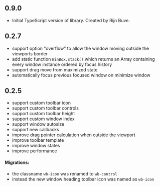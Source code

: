 ## 0.9.0

- Initial TypeScript version of library. Created by Rijn Buve. 

## 0.2.7

- support option "overflow" to allow the window moving outside the viewports border
- add static function `WinBox.stack()` which returns an Array containing every window instance ordered by focus history
- support drag move from maximized state
- automatically focus previous focused window on minimize window

## 0.2.5

- support custom toolbar icon
- support custom toolbar controls
- support custom toolbar height
- support custom window index
- support window autosize
- support new callbacks
- improve drag pointer calculation when outside the viewport
- improve toolbar template
- improve window states
- improve performance

#### Migrations:

- the classname `wb-icon` was renamed to `wb-control`
- instead the new window heading toolbar icon was named as `wb-icon`
